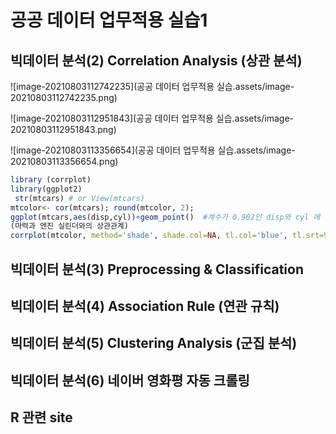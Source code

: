 # **공공 데이터 업무적용 실습1**

## 빅데이터 분석(2) Correlation Analysis (상관 분석)

![image-20210803112742235](공공 데이터 업무적용 실습.assets/image-20210803112742235.png)



![image-20210803112951843](공공 데이터 업무적용 실습.assets/image-20210803112951843.png)

![image-20210803113356654](공공 데이터 업무적용 실습.assets/image-20210803113356654.png)



```R
library (corrplot)
library(ggplot2)
 str(mtcars) # or View(mtcars)
mtcolor<- cor(mtcars); round(mtcolor, 2);
ggplot(mtcars,aes(disp,cyl))+geom_point()  #계수가 0.902인 disp와 cyl 에 대한 산점도 그리기
(마력과 엔진 실린더와의 상관관계)
corrplot(mtcolor, method='shade', shade.col=NA, tl.col='blue', tl.srt=90)
```









## 빅데이터 분석(3) Preprocessing & Classification

## 빅데이터 분석(4) Association Rule (연관 규칙)

## 빅데이터 분석(5) Clustering Analysis (군집 분석)

## 빅데이터 분석(6) 네이버 영화평 자동 크롤링

## R 관련 site

